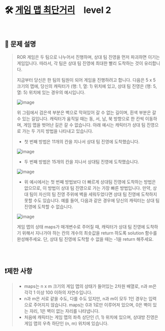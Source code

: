 # 🛠️ [게임 맵 최단거리](https://campus.programmers.co.kr/tryouts/175956/challenges?language=python3)　level 2

<br>

## 📖 문제 설명
> ROR 게임은 두 팀으로 나누어서 진행하며, 상대 팀 진영을 먼저 파괴하면 이기는 게임입니다. 따라서, 각 팀은 상대 팀 진영에 최대한 빨리 도착하는 것이 유리합니다.
>
> 지금부터 당신은 한 팀의 팀원이 되어 게임을 진행하려고 합니다. 다음은 5 x 5 크기의 맵에, 당신의 캐릭터가 (행: 1, 열: 1) 위치에 있고, 상대 팀 진영은 (행: 5, 열: 5) 위치에 있는 경우의 예시입니다.
> 
> ![image](https://github.com/user-attachments/assets/14d27d20-c54a-41d6-92a8-3e4bbd404c55)
> 
> 위 그림에서 검은색 부분은 벽으로 막혀있어 갈 수 없는 길이며, 흰색 부분은 갈 수 있는 길입니다. 캐릭터가 움직일 때는 동, 서, 남, 북 방향으로 한 칸씩 이동하며, 게임 맵을 벗어난 길은 갈 수 없습니다.
아래 예시는 캐릭터가 상대 팀 진영으로 가는 두 가지 방법을 나타내고 있습니다.
>  - 첫 번째 방법은 11개의 칸을 지나서 상대 팀 진영에 도착했습니다.
> 
> ![image](https://github.com/user-attachments/assets/099ff3bf-69f9-4f71-8780-5568eedbc3c0)
>
>  - 두 번째 방법은 15개의 칸을 지나서 상대팀 진영에 도착했습니다.
>
> ![image](https://github.com/user-attachments/assets/a549cf75-ff72-4010-b9cf-b0d187afd7a0)
>
>  - 위 예시에서는 첫 번째 방법보다 더 빠르게 상대팀 진영에 도착하는 방법은 없으므로, 이 방법이 상대 팀 진영으로 가는 가장 빠른 방법입니다.
> 만약, 상대 팀이 자신의 팀 진영 주위에 벽을 세워두었다면 상대 팀 진영에 도착하지 못할 수도 있습니다. 예를 들어, 다음과 같은 경우에 당신의 캐릭터는 상대 팀 진영에 도착할 수 없습니다.
> 
> ![image](https://github.com/user-attachments/assets/6d5f7557-5f57-440b-a3dd-1463540bd50b)
>
> 게임 맵의 상태 maps가 매개변수로 주어질 때, 캐릭터가 상대 팀 진영에 도착하기 위해서 지나가야 하는 칸의 개수의 최솟값을 return 하도록 solution 함수를 완성해주세요. 단, 상대 팀 진영에 도착할 수 없을 때는 -1을 return 해주세요.





<br><br>

## ❗제한 사항
> - maps는 n x m 크기의 게임 맵의 상태가 들어있는 2차원 배열로, n과 m은 각각 1 이상 100 이하의 자연수입니다.
> - n과 m은 서로 같을 수도, 다를 수도 있지만, n과 m이 모두 1인 경우는 입력으로 주어지지 않습니다.
maps는 0과 1로만 이루어져 있으며, 0은 벽이 있는 자리, 1은 벽이 없는 자리를 나타냅니다.
> - 처음에 캐릭터는 게임 맵의 좌측 상단인 (1, 1) 위치에 있으며, 상대방 진영은 게임 맵의 우측 하단인 (n, m) 위치에 있습니다.

<br><br>

<!-- <details>

  <summary> 
  
  ## 🎈 참고
  </summary>
  <br>

## 📄 로직
> 

<br>

</details>

<br><br> -->
